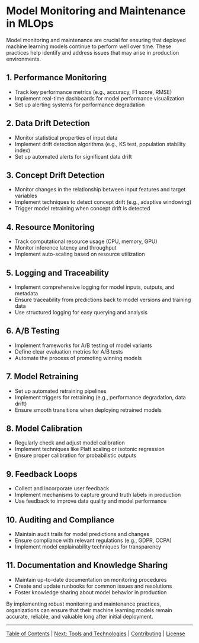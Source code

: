 # Model Monitoring and Maintenance in MLOps

Model monitoring and maintenance are crucial for ensuring that deployed machine learning models continue to perform well over time. These practices help identify and address issues that may arise in production environments.

## 1. Performance Monitoring

- Track key performance metrics (e.g., accuracy, F1 score, RMSE)
- Implement real-time dashboards for model performance visualization
- Set up alerting systems for performance degradation

## 2. Data Drift Detection

- Monitor statistical properties of input data
- Implement drift detection algorithms (e.g., KS test, population stability index)
- Set up automated alerts for significant data drift

## 3. Concept Drift Detection

- Monitor changes in the relationship between input features and target variables
- Implement techniques to detect concept drift (e.g., adaptive windowing)
- Trigger model retraining when concept drift is detected

## 4. Resource Monitoring

- Track computational resource usage (CPU, memory, GPU)
- Monitor inference latency and throughput
- Implement auto-scaling based on resource utilization

## 5. Logging and Traceability

- Implement comprehensive logging for model inputs, outputs, and metadata
- Ensure traceability from predictions back to model versions and training data
- Use structured logging for easy querying and analysis

## 6. A/B Testing

- Implement frameworks for A/B testing of model variants
- Define clear evaluation metrics for A/B tests
- Automate the process of promoting winning models

## 7. Model Retraining

- Set up automated retraining pipelines
- Implement triggers for retraining (e.g., performance degradation, data drift)
- Ensure smooth transitions when deploying retrained models

## 8. Model Calibration

- Regularly check and adjust model calibration
- Implement techniques like Platt scaling or isotonic regression
- Ensure proper calibration for probabilistic outputs

## 9. Feedback Loops

- Collect and incorporate user feedback
- Implement mechanisms to capture ground truth labels in production
- Use feedback to improve data quality and model performance

## 10. Auditing and Compliance

- Maintain audit trails for model predictions and changes
- Ensure compliance with relevant regulations (e.g., GDPR, CCPA)
- Implement model explainability techniques for transparency

## 11. Documentation and Knowledge Sharing

- Maintain up-to-date documentation on monitoring procedures
- Create and update runbooks for common issues and resolutions
- Foster knowledge sharing about model behavior in production

By implementing robust monitoring and maintenance practices, organizations can ensure that their machine learning models remain accurate, reliable, and valuable long after initial deployment.


--------------------

[Table of Contents](README.md) | [Next: Tools and Technologies](04_tools_and_technologies.md) | [Contributing](CONTRIBUTING.md) | [License](LICENSE)

